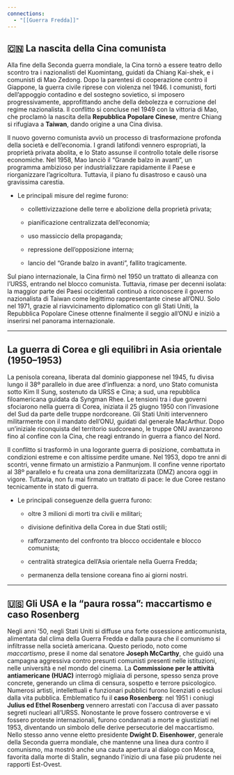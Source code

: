 ```yaml
---
connections:
  - "[[Guerra Fredda]]"
---
```


## 🇨🇳 La nascita della Cina comunista

Alla fine della Seconda guerra mondiale, la Cina tornò a essere teatro dello scontro tra i nazionalisti del Kuomintang, guidati da Chiang Kai-shek, e i comunisti di Mao Zedong. Dopo la parentesi di cooperazione contro il Giappone, la guerra civile riprese con violenza nel 1946. I comunisti, forti dell’appoggio contadino e del sostegno sovietico, si imposero progressivamente, approfittando anche della debolezza e corruzione del regime nazionalista. Il conflitto si concluse nel 1949 con la vittoria di Mao, che proclamò la nascita della **Repubblica Popolare Cinese**, mentre Chiang si rifugiava a **Taiwan**, dando origine a una Cina divisa.

Il nuovo governo comunista avviò un processo di trasformazione profonda della società e dell’economia. I grandi latifondi vennero espropriati, la proprietà privata abolita, e lo Stato assunse il controllo totale delle risorse economiche. Nel 1958, Mao lanciò il “Grande balzo in avanti”, un programma ambizioso per industrializzare rapidamente il Paese e riorganizzare l’agricoltura. Tuttavia, il piano fu disastroso e causò una gravissima carestia.

- Le principali misure del regime furono:
    
    - collettivizzazione delle terre e abolizione della proprietà privata;
        
    - pianificazione centralizzata dell’economia;
        
    - uso massiccio della propaganda;
        
    - repressione dell’opposizione interna;
        
    - lancio del “Grande balzo in avanti”, fallito tragicamente.
        

Sul piano internazionale, la Cina firmò nel 1950 un trattato di alleanza con l’URSS, entrando nel blocco comunista. Tuttavia, rimase per decenni isolata: la maggior parte dei Paesi occidentali continuò a riconoscere il governo nazionalista di Taiwan come legittimo rappresentante cinese all’ONU. Solo nel 1971, grazie al riavvicinamento diplomatico con gli Stati Uniti, la Repubblica Popolare Cinese ottenne finalmente il seggio all’ONU e iniziò a inserirsi nel panorama internazionale.

---

##  La guerra di Corea e gli equilibri in Asia orientale (1950–1953)

La penisola coreana, liberata dal dominio giapponese nel 1945, fu divisa lungo il 38º parallelo in due aree d’influenza: a nord, uno Stato comunista sotto Kim Il Sung, sostenuto da URSS e Cina; a sud, una repubblica filoamericana guidata da Syngman Rhee. Le tensioni tra i due governi sfociarono nella guerra di Corea, iniziata il 25 giugno 1950 con l’invasione del Sud da parte delle truppe nordcoreane. Gli Stati Uniti intervennero militarmente con il mandato dell’ONU, guidati dal generale MacArthur. Dopo un’iniziale riconquista del territorio sudcoreano, le truppe ONU avanzarono fino al confine con la Cina, che reagì entrando in guerra a fianco del Nord.

Il conflitto si trasformò in una logorante guerra di posizione, combattuta in condizioni estreme e con altissime perdite umane. Nel 1953, dopo tre anni di scontri, venne firmato un armistizio a Panmunjom. Il confine venne riportato al 38º parallelo e fu creata una zona demilitarizzata (DMZ) ancora oggi in vigore. Tuttavia, non fu mai firmato un trattato di pace: le due Coree restano tecnicamente in stato di guerra.

- Le principali conseguenze della guerra furono:
    
    - oltre 3 milioni di morti tra civili e militari;
        
    - divisione definitiva della Corea in due Stati ostili;
        
    - rafforzamento del confronto tra blocco occidentale e blocco comunista;
        
    - centralità strategica dell’Asia orientale nella Guerra Fredda;
        
    - permanenza della tensione coreana fino ai giorni nostri.
        

---

## 🇺🇸 Gli USA e la “paura rossa”: maccartismo e caso Rosenberg

Negli anni ’50, negli Stati Uniti si diffuse una forte ossessione anticomunista, alimentata dal clima della Guerra Fredda e dalla paura che il comunismo si infiltrasse nella società americana. Questo periodo, noto come _maccartismo_, prese il nome dal senatore **Joseph McCarthy**, che guidò una campagna aggressiva contro presunti comunisti presenti nelle istituzioni, nelle università e nel mondo del cinema. La **Commissione per le attività antiamericane (HUAC)** interrogò migliaia di persone, spesso senza prove concrete, generando un clima di censura, sospetto e terrore psicologico. Numerosi artisti, intellettuali e funzionari pubblici furono licenziati o esclusi dalla vita pubblica. Emblematico fu il **caso Rosenberg**: nel 1951 i coniugi **Julius ed Ethel Rosenberg** vennero arrestati con l'accusa di aver passato segreti nucleari all’URSS. Nonostante le prove fossero controverse e vi fossero proteste internazionali, furono condannati a morte e giustiziati nel 1953, diventando un simbolo delle derive persecutorie del maccartismo. Nello stesso anno venne eletto presidente **Dwight D. Eisenhower**, generale della Seconda guerra mondiale, che mantenne una linea dura contro il comunismo, ma mostrò anche una cauta apertura al dialogo con Mosca, favorita dalla morte di Stalin, segnando l'inizio di una fase più prudente nei rapporti Est-Ovest.
